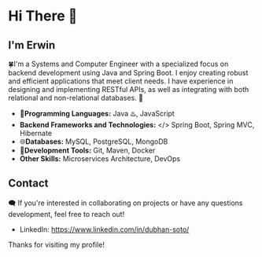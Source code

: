 # Hi There 👋 

## I'm Erwin
🍀I'm a Systems and Computer Engineer with a specialized focus on backend development using Java and Spring Boot. I enjoy creating robust and efficient applications that meet client needs. I have experience in designing and implementing RESTful APIs, as well as integrating with both relational and non-relational databases. 🍃

- 🌿**Programming Languages:** Java ♨️, JavaScript 
- **Backend Frameworks and Technologies:** </> Spring Boot, Spring MVC, Hibernate
- 🌐**Databases:** MySQL, PostgreSQL, MongoDB
- 🌱**Development Tools:** Git, Maven, Docker
- **Other Skills:** Microservices Architecture, DevOps

## Contact
🗨️ If you're interested in collaborating on projects or have any questions development, feel free to reach out!
- LinkedIn: https://www.linkedin.com/in/dubhan-soto/


Thanks for visiting my profile!
